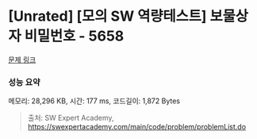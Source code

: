 # [Unrated] [모의 SW 역량테스트] 보물상자 비밀번호 - 5658 

[문제 링크](https://swexpertacademy.com/main/code/problem/problemDetail.do?contestProbId=AWXRUN9KfZ8DFAUo) 

### 성능 요약

메모리: 28,296 KB, 시간: 177 ms, 코드길이: 1,872 Bytes



> 출처: SW Expert Academy, https://swexpertacademy.com/main/code/problem/problemList.do